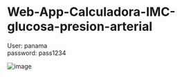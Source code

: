 # Web-App-Calculadora-IMC-glucosa-presion-arterial

User: panama <br/> password: pass1234

![image](https://github.com/user-attachments/assets/53f8d0bd-7241-46f5-ac60-ae9b54bc0bc0)
